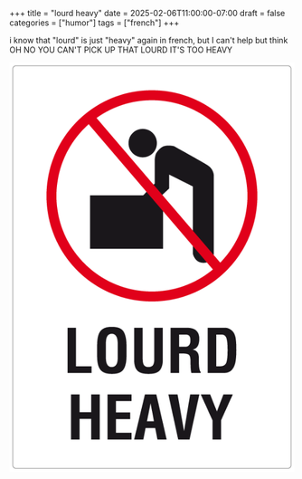 +++
title = "lourd heavy"
date = 2025-02-06T11:00:00-07:00
draft = false
categories = ["humor"]
tags = ["french"]
+++

i know that "lourd" is just "heavy" again in french, but I can't help but think OH NO YOU CAN'T PICK UP THAT LOURD IT'S TOO HEAVY

![](./lourd.png)
